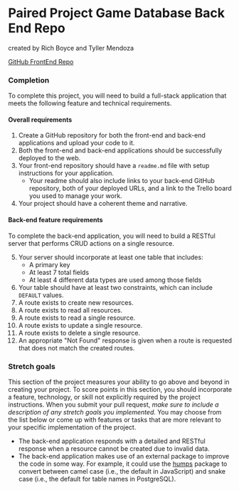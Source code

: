 # Paired Project Game Database Back End Repo
created by Rich Boyce and Tyller Mendoza

[GitHub FrontEnd Repo](https://github.com/tsunami-dev/front_end_single_resource) 




### Completion

To complete this project, you will need to build a full-stack application that meets the following feature and technical requirements.


#### Overall requirements

1. Create a GitHub repository for both the front-end and back-end applications and upload your code to it.
1. Both the front-end and back-end applications should be successfully deployed to the web.
1. Your front-end repository should have a `readme.md` file with setup instructions for your application.
   - Your readme should also include links to your back-end GitHub repository, both of your deployed URLs, and a link to the Trello board you used to manage your work.
1. Your project should have a coherent theme and narrative.


#### Back-end feature requirements

To complete the back-end application, you will need to build a RESTful server that performs CRUD actions on a single resource.

5. Your server should incorporate at least one table that includes:
   - A primary key
   - At least 7 total fields
   - At least 4 different data types are used among those fields
1. Your table should have at least two constraints, which can include `DEFAULT` values.
1. A route exists to create new resources.
1. A route exists to read all resources.
1. A route exists to read a single resource.
1. A route exists to update a single resource.
1. A route exists to delete a single resource.
1. An appropriate "Not Found" response is given when a route is requested that does not match the created routes.


### Stretch goals

This section of the project measures your ability to go above and beyond in creating your project. To score points in this section, you should incorporate a feature, technology, or skill not explicitly required by the project instructions.
When you submit your pull request, _make sure to include a description of any stretch goals you implemented._ You may choose from the list below or come up with features or tasks that are more relevant to your specific implementation of the project.

- The back-end application responds with a detailed and RESTful response when a resource cannot be created due to invalid data.
- The back-end application makes use of an external package to improve the code in some way. For example, it could use the [humps](https://www.npmjs.com/package/humps) package to convert between camel case (i.e., the default in JavaScript) and snake case (i.e., the default for table names in PostgreSQL).




